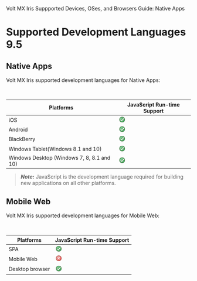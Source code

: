                              

Volt MX  Iris Suppported Devices, OSes, and Browsers Guide: Native Apps

Supported Development Languages 9.5
===================================

Native Apps
-----------

Volt MX Iris supported development languages for Native Apps:

 

| Platforms | JavaScript Run-time Support |
| --- | --- |
| iOS | ![](Resources/Images/yes.png) |
| Android | ![](Resources/Images/yes.png) |
| BlackBerry | ![](Resources/Images/yes.png) |
| Windows Tablet(Windows 8.1 and 10) | ![](Resources/Images/yes.png) |
| Windows Desktop (Windows 7, 8, 8.1 and 10) | ![](Resources/Images/yes.png) |

> **_Note:_** JavaScript is the development language required for building new applications on all other platforms.


Mobile Web
----------

Volt MX Iris supported development languages for Mobile Web:

 

| Platforms | JavaScript Run-time Support |
| --- | --- |
| SPA | ![](Resources/Images/yes.png) |
| Mobile Web | ![](Resources/Images/no.png) |
| Desktop browser | ![](Resources/Images/yes.png) |
